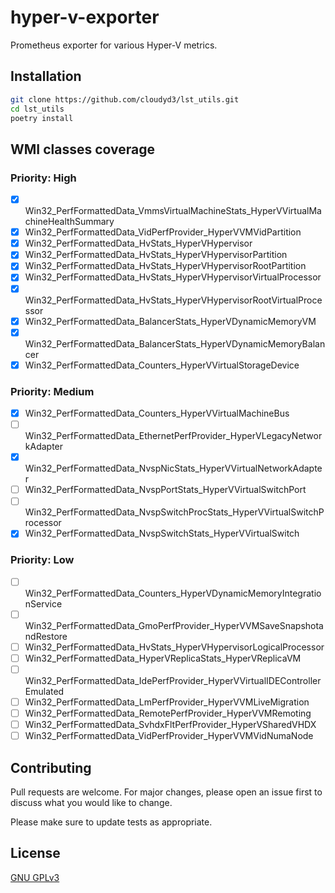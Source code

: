 # hyper-v-exporter

Prometheus exporter for various Hyper-V metrics.

## Installation

```bash
git clone https://github.com/cloudyd3/lst_utils.git
cd lst_utils
poetry install
```
## WMI classes coverage
### Priority: High
- [x] Win32_PerfFormattedData_VmmsVirtualMachineStats_HyperVVirtualMachineHealthSummary
- [x] Win32_PerfFormattedData_VidPerfProvider_HyperVVMVidPartition
- [x] Win32_PerfFormattedData_HvStats_HyperVHypervisor
- [x] Win32_PerfFormattedData_HvStats_HyperVHypervisorPartition
- [x] Win32_PerfFormattedData_HvStats_HyperVHypervisorRootPartition
- [x] Win32_PerfFormattedData_HvStats_HyperVHypervisorVirtualProcessor
- [x] Win32_PerfFormattedData_HvStats_HyperVHypervisorRootVirtualProcessor
- [x] Win32_PerfFormattedData_BalancerStats_HyperVDynamicMemoryVM
- [x] Win32_PerfFormattedData_BalancerStats_HyperVDynamicMemoryBalancer
- [x] Win32_PerfFormattedData_Counters_HyperVVirtualStorageDevice

### Priority: Medium 
- [x] Win32_PerfFormattedData_Counters_HyperVVirtualMachineBus
- [ ] Win32_PerfFormattedData_EthernetPerfProvider_HyperVLegacyNetworkAdapter
- [x] Win32_PerfFormattedData_NvspNicStats_HyperVVirtualNetworkAdapter
- [ ] Win32_PerfFormattedData_NvspPortStats_HyperVVirtualSwitchPort
- [ ] Win32_PerfFormattedData_NvspSwitchProcStats_HyperVVirtualSwitchProcessor
- [x] Win32_PerfFormattedData_NvspSwitchStats_HyperVVirtualSwitch

### Priority: Low
- [ ] Win32_PerfFormattedData_Counters_HyperVDynamicMemoryIntegrationService
- [ ] Win32_PerfFormattedData_GmoPerfProvider_HyperVVMSaveSnapshotandRestore
- [ ] Win32_PerfFormattedData_HvStats_HyperVHypervisorLogicalProcessor
- [ ] Win32_PerfFormattedData_HyperVReplicaStats_HyperVReplicaVM
- [ ] Win32_PerfFormattedData_IdePerfProvider_HyperVVirtualIDEControllerEmulated
- [ ] Win32_PerfFormattedData_LmPerfProvider_HyperVVMLiveMigration
- [ ] Win32_PerfFormattedData_RemotePerfProvider_HyperVVMRemoting
- [ ] Win32_PerfFormattedData_SvhdxFltPerfProvider_HyperVSharedVHDX
- [ ] Win32_PerfFormattedData_VidPerfProvider_HyperVVMVidNumaNode

## Contributing
Pull requests are welcome. For major changes, please open an issue first to discuss what you would like to change.

Please make sure to update tests as appropriate.

## License
[GNU GPLv3](https://choosealicense.com/licenses/gpl-3.0/)